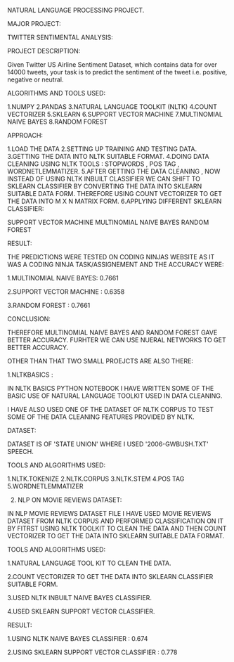 NATURAL LANGUAGE PROCESSING PROJECT.

MAJOR PROJECT:
 
TWITTER SENTIMENTAL ANALYSIS:

PROJECT DESCRIPTION:

Given Twitter US Airline Sentiment Dataset, which contains data for over 14000 tweets, your task is to predict the sentiment of the tweet i.e. positive, negative or neutral.

ALGORITHMS AND TOOLS USED:

1.NUMPY
2.PANDAS
3.NATURAL LANGUAGE TOOLKIT (NLTK)
4.COUNT VECTORIZER
5.SKLEARN
6.SUPPORT VECTOR MACHINE
7.MULTINOMIAL NAIVE BAYES
8.RANDOM FOREST

APPROACH:

1.LOAD THE DATA 
2.SETTING UP TRAINING AND TESTING DATA.
3.GETTING THE DATA INTO NLTK SUITABLE FORMAT.
4.DOING DATA CLEANING USING NLTK TOOLS : STOPWORDS , POS TAG , WORDNETLEMMATIZER.
5.AFTER GETTING THE DATA CLEANING , NOW INSTEAD OF USING NLTK INBUILT CLASSIFIER WE CAN SHIFT TO SKLEARN CLASSIFIER BY CONVERTING THE DATA INTO SKLEARN SUITABLE DATA FORM.
THEREFORE USING COUNT VECTORIZER TO GET THE DATA INTO M X N MATRIX FORM.
6.APPLYING DIFFERENT SKLEARN CLASSIFIER:
 
 SUPPORT VECTOR MACHINE
 MULTINOMIAL NAIVE BAYES
 RANDOM FOREST

RESULT:

THE PREDICTIONS WERE TESTED ON CODING NINJAS WEBSITE AS IT WAS A CODING NINJA TASK/ASSIGNEMENT AND THE ACCURACY WERE:

1.MULTINOMIAL NAIVE BAYES: 0.7661

2.SUPPORT VECTOR MACHINE : 0.6358

3.RANDOM FOREST : 0.7661

CONCLUSION:

THEREFORE MULTINOMIAL NAIVE BAYES AND RANDOM FOREST GAVE BETTER ACCURACY. 
FURHTER WE CAN USE NUERAL NETWORKS TO GET BETTER ACCURACY. 


OTHER THAN THAT TWO SMALL PROEJCTS ARE ALSO THERE:

1.NLTKBASICS :

 IN NLTK BASICS PYTHON NOTEBOOK I HAVE WRITTEN SOME OF THE BASIC USE OF NATURAL LANGUAGE TOOLKIT USED IN DATA CLEANING. 

 I HAVE ALSO USED ONE OF THE DATASET OF NLTK CORPUS TO TEST SOME OF THE DATA CLEANING FEATURES PROVIDED BY NLTK.

 DATASET:

 DATASET IS OF 'STATE UNION' WHERE I USED '2006-GWBUSH.TXT' SPEECH. 

 TOOLS AND ALGORITHMS USED:

 1.NLTK.TOKENIZE
 2.NLTK.CORPUS
 3.NLTK.STEM
 4.POS TAG
 5.WORDNETLEMMATIZER
 
2. NLP ON MOVIE REVIEWS DATASET: 

 IN NLP MOVIE REVIEWS DATASET FILE I HAVE USED MOVIE REVIEWS DATASET FROM NLTK CORPUS AND PERFORMED CLASSIFICATION ON IT BY FITRST USING NLTK TOOLKIT TO CLEAN THE DATA   AND THEN COUNT VECTORIZER TO GET THE DATA INTO SKLEARN SUITABLE DATA FORMAT. 

 TOOLS AND ALGORITHMS USED:

 1.NATURAL LANGUAGE TOOL KIT TO CLEAN THE DATA.

 2.COUNT VECTORIZER TO GET THE DATA INTO SKLEARN CLASSIFIER SUITABLE FORM.

 3.USED NLTK INBUILT NAIVE BAYES CLASSIFIER.

 4.USED SKLEARN SUPPORT VECTOR CLASSIFIER.

 RESULT: 

 1.USING NLTK NAIVE BAYES CLASSIFIER : 0.674

 2.USING SKLEARN SUPPORT VECTOR CLASSIFIER : 0.778
